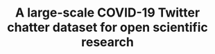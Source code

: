 ---
api_or_bulk_downloads: Bulk
citation: "\n@misc{banda_large-scale_2021,\n        title = {A large-scale {COVID}-19
  {Twitter} chatter dataset for open scientific research - an international collaboration},\n
  \       url = {https://zenodo.org/record/5458943},\n        abstract = {Version
  78 of the dataset...},\n        urldate = {2021-09-07},\n        publisher = {Zenodo},\n
  \       author = {Banda, Juan M. and Tekumalla, Ramya and Wang, Guanyu and Yu, Jingyuan
  and Liu, Tuo and Ding, Yuning and Artemova, Katya and Tutubalina, Elena and Chowell,
  Gerardo},\n        month = sep,\n        year = {2021},\n        doi = {10.5281/zenodo.5458943},\n
  \       note = {type: dataset},\n        keywords = {social media, twitter, nlp,
  covid-19, covid19},\n}\n"
code: https://github.com/thepanacealab/covid19_twitter
cost: None
description: 'Dataset of tweets acquired from the Twitter Stream related to COVID-19
  chatter. The first 9 weeks of data (from January 1st, 2020 to March 11th, 2020)
  contain very low tweet counts as we filtered other data we were collecting for other
  research purposes, however, one can see the dramatic increase as the awareness for
  the virus spread. Dedicated data gathering started from March 11th yielding over
  4 million tweets a day.


  The data collected from the stream captures all languages, but the higher prevalence
  are: English, Spanish, and French. We release all tweets and retweets on the full
  dataset, and a cleaned version with no retweets. There are several practical reasons
  for us to leave the retweets, tracing important tweets and their dissemination is
  one of them. For NLP tasks we provide the top 1000 frequent terms, the top 1000
  bigrams, and the top 1000 trigrams. Some general statistics per day are included
  for both datasets.'
documentation: http://www.panacealab.org/covid19/
doi: '10.5281/zenodo.5458943

  '
error_metrics: null
location: https://zenodo.org/record/5595136
maintained_by: Panacea Labs, http://www.panacealab.org/covid19/
record_creation_timestamp: 09/07/2021, 16:35:04
references: null
related_publications: 'https://doi.org/10.3390/epidemiologia2030024, http://doi.org/10.2196/25108,
  http://doi.org/10.1002/isaf.1482 '
shortname: covid_twitter_chatter
tags:
- social media
- ' twitter'
- ' nlp'
- ' covid-19'
- ' covid19'
- ' twitter'
- ' covid'
- ' open-source'
terms_of_use: null
timeframe: 2000-2018
title: A large-scale COVID-19 Twitter chatter dataset for open scientific research
uuid: 1a7fc85d-38af-4fe6-83b8-0d629e85d418
versioning: 'Yes'
---